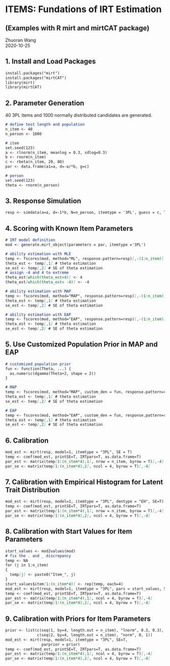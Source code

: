 # ITEMS: Fundations of IRT Estimation 
## (Examples with R mirt and mirtCAT package)

Zhuoran Wang\
2020-10-25

## 1. Install and Load Packages
```markdown
install.packages("mirt")
install.packages("mirtCAT")
library(mirt)
library(mirtCAT)
```

## 2. Parameter Generation
40 3PL items and 1000 normally distributed candidates are generated.
```markdown
# define test length and population
n_item <- 40
n_person <- 1000

# item
set.seed(123)
a <- rlnorm(n_item, meanlog = 0.3, sdlog=0.3)
b <- rnorm(n_item)
c <- rbeta(n_item, 20, 80)
par <- data.frame(a1=a, d=-a/*b, g=c)

# person
set.seed(123)
theta <- rnorm(n_person)
```

## 3. Response Simulation
```markdown
resp <- simdata(a=a, d=-1*b, N=n_person, itemtype = '3PL', guess = c, Theta=matrix(theta))

```

## 4. Scoring with Known Item Parameters
```markdown
# IRT model definition
mod <- generate.mirt_object(parameters = par, itemtype ='3PL')

# ability estimation with MLE 
temp <- fscores(mod, method="ML", response.pattern=resp)[,-(1:n_item)] # exclude response matrix
theta_est <- temp[,1] # theta estimation
se_est <- temp[,2] # SE of theta estimation
# assign -4 and 4 to extreme
theta_est[which(theta_est>4)] <- 4
theta_est[which(theta_est< -4)] <- -4

# ability estimation with MAP 
temp <- fscores(mod, method="MAP", response.pattern=resp)[,-(1:n_item)] # exclude response matrix
theta_est <- temp[,1] # theta estimation
se_est <- temp[,2] # SE of theta estimation

# ability estimation with EAP
temp <- fscores(mod, method="EAP", response.pattern=resp)[,-(1:n_item)] # exclude response matrix
theta_est <- temp[,1] # theta estimation
se_est <- temp[,2] # SE of theta estimation
```

## 5. Use Customized Population Prior in MAP and EAP
```markdown
# customized population prior
fun <- function(Theta, ...) {
  as.numeric(dgamma(Theta+2, shape = 2))
}

# MAP
temp <- fscores(mod, method="MAP", custom_den = fun, response.pattern=resp)[,-(1:n_item)]
theta_est <- temp[,1] # theta estimation
se_est <- temp[,2] # SE of theta estimation

# EAP
temp <- fscores(mod, method="EAP", custom_den = fun, response.pattern=resp)[,-(1:n_item)]
theta_est <- temp[,1] # theta estimation
se_est <- temp[,2] # SE of theta estimation
```

## 6. Calibration
```markdown
mod_est <- mirt(resp, model=1, itemtype = "3PL", SE = T)
temp <- coef(mod_est, printSE=T, IRTpars=T, as.data.frame=T)
par_est <- matrix(temp[1:(n_item*4),1], nrow = n_item, byrow = T)[,-4] # in a,b,c format
par_se <- matrix(temp[1:(n_item*4),2], ncol = 4, byrow = T)[,-4]
```

## 7. Calibration with Empirical Histogram for Latent Trait Distribution 
```markdown
mod_est <- mirt(resp, model=1, itemtype = "3PL", dentype = "EH", SE=T)
temp <- coef(mod_est, printSE=T, IRTpars=T, as.data.frame=T)
par_est <- matrix(temp[1:(n_item*4),1], nrow = n_item, byrow = T)[,-4] # in a,b,c format
par_se <- matrix(temp[1:(n_item*4),2], ncol = 4, byrow = T)[,-4]
```

## 8. Calibration with Start Values for Item Parameters
```markdown
start_values <- mod2values(mod)
# fix the . and _ discrepancy
temp <- NA
for (j in 1:n_item)
{
  temp[j] <- paste0("Item_", j)
}
start_values$item[1:(n_item*4)] <- rep(temp, each=4)
mod_est <- mirt(resp, model=1, itemtype = "3PL", pars = start_values, SE=T)
temp <- coef(mod_est, printSE=T, IRTpars=T, as.data.frame=T)
par_est <- matrix(temp[1:(n_item*4),1], ncol = 4, byrow = T)[,-4]
par_se <- matrix(temp[1:(n_item*4),2], ncol = 4, byrow = T)[,-4]
```

## 9. Calibration with Priors for Item Parameters
```markdown
prior <- list(c(seq(1, by=4, length.out = n_item), "lnorm", 0.3, 0.3),
              c(seq(2, by=4, length.out = n_item), "norm", 0, 1))
mod_est <- mirt(resp, model=1, itemtype = "3PL", SE=T,
                parprior = prior)
temp <- coef(mod_est, printSE=T, IRTpars=T, as.data.frame=T)
par_est <- matrix(temp[1:(n_item*4),1], ncol = 4, byrow = T)[,-4]
par_se <- matrix(temp[1:(n_item*4),2], ncol = 4, byrow = T)[,-4]
```
